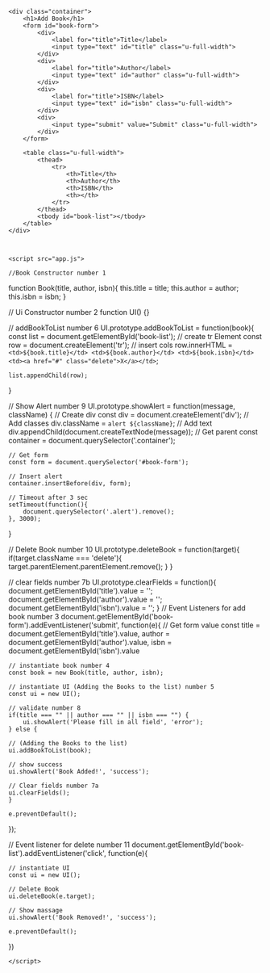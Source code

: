 <!DOCTYPE html>
<html lang="en">
<head>
    <meta charset="UTF-8">
    <meta name="viewport" content="width=device-width, initial-scale=1.0">
    <script src="https://kit.fontawesome.com/5f597d5bfd.js" crossorigin="anonymous"></script>
    <link rel="stylesheet" href="https://cdnjs.cloudflare.com/ajax/libs/skeleton/2.0.4/skeleton.css" integrity="sha256-ECB9bbROLGm8wOoEbHcHRxlHgzGqYpDtNTgDTyDz0wg=" crossorigin="anonymous" />
    <title>Book List</title>
    <style>
        .success, .error {
            color:white;
            padding: 5px;
            margin: 5px 0 15px 0;
        }
        .success {
            background-color: green;
        }
        .error {
            background-color: red;
        }
    </style>
</head>
<body>

    <div class="container">
        <h1>Add Book</h1>
        <form id="book-form">
            <div>
                <label for="title">Title</label>
                <input type="text" id="title" class="u-full-width">
            </div>
            <div>
                <label for="title">Author</label>
                <input type="text" id="author" class="u-full-width">
            </div>
            <div>
                <label for="title">ISBN</label>
                <input type="text" id="isbn" class="u-full-width">
            </div>
            <div>
                <input type="submit" value="Submit" class="u-full-width">
            </div>
        </form>
    
        <table class="u-full-width">
            <thead>
                <tr>
                    <th>Title</th>
                    <th>Author</th>
                    <th>ISBN</th>
                    <th></th>
                </tr>
            </thead>
            <tbody id="book-list"></tbody>
        </table>
    </div>


    
    <script src="app.js">
    
    //Book Constructor number 1
function Book(title, author, isbn){
    this.title = title;
    this.author = author;
    this.isbn = isbn;
}

// Ui Constructor number 2
function UI() {}

// addBookToList number 6
UI.prototype.addBookToList = function(book){
    const list = document.getElementById('book-list');
    // create tr Element
    const row = document.createElement('tr');
    // insert cols
    row.innerHTML = `
    <td>${book.title}</td>
    <td>${book.author}</td>
    <td>${book.isbn}</td>
    <td><a href="#" class="delete">X</a></td>
    `;
    
    list.appendChild(row);
}

// Show Alert number 9
UI.prototype.showAlert = function(message, className) {
    // Create div
    const div = document.createElement('div');
    // Add classes
    div.className = `alert ${className}`;
    // Add text
    div.appendChild(document.createTextNode(message));
    // Get parent
    const container = document.querySelector('.container');

    // Get form
    const form = document.querySelector('#book-form');

    // Insert alert
    container.insertBefore(div, form);

    // Timeout after 3 sec
    setTimeout(function(){
        document.querySelector('.alert').remove();
    }, 3000);
}

// Delete Book number 10
UI.prototype.deleteBook = function(target){
    if(target.className === 'delete'){
        target.parentElement.parentElement.remove();
    }
}


// clear fields number 7b
UI.prototype.clearFields = function(){
    document.getElementById('title').value = '';
    document.getElementById('author').value = '';
    document.getElementById('isbn').value = '';
}
// Event Listeners for add book number 3
document.getElementById('book-form').addEventListener('submit', function(e){
   // Get form value
    const title = document.getElementById('title').value,
         author = document.getElementById('author').value,
         isbn = document.getElementById('isbn').value

    // instantiate book number 4
    const book = new Book(title, author, isbn);

    // instantiate UI (Adding the Books to the list) number 5
    const ui = new UI();

    // validate number 8
    if(title === "" || author === "" || isbn === "") {
        ui.showAlert('Please fill in all field', 'error');
    } else {

    // (Adding the Books to the list)
    ui.addBookToList(book);

    // show success
    ui.showAlert('Book Added!', 'success');

    // Clear fields number 7a
    ui.clearFields();
    }

    e.preventDefault();
});


// Event listener for delete number 11
document.getElementById('book-list').addEventListener('click', function(e){

    // instantiate UI
    const ui = new UI();

    // Delete Book
    ui.deleteBook(e.target);

    // Show massage
    ui.showAlert('Book Removed!', 'success');
    
    e.preventDefault();
})
    
    </script>
</body>
</html>
